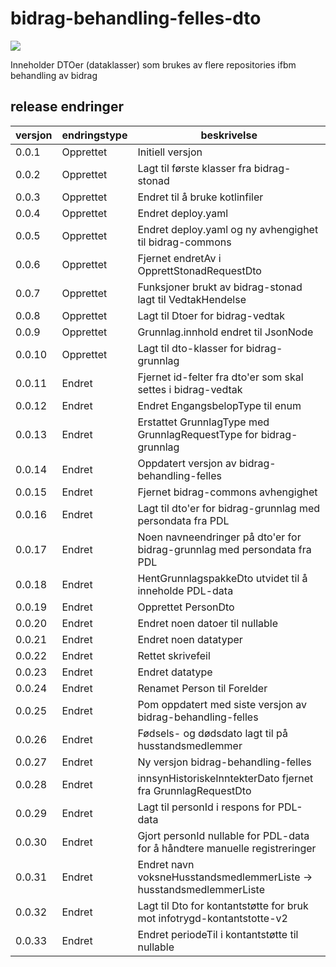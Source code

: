 # bidrag-behandling-felles-dto

![](https://github.com/navikt/bidrag-behandling-felles-dto/workflows/maven%20deploy/badge.svg)

Inneholder DTOer (dataklasser) som brukes av flere repositories ifbm behandling av bidrag

## release endringer

| versjon | endringstype | beskrivelse                                                                 |
|---------|--------------|-----------------------------------------------------------------------------|
| 0.0.1   | Opprettet    | Initiell versjon                                                            |
| 0.0.2   | Opprettet    | Lagt til første klasser fra bidrag-stonad                                   |
| 0.0.3   | Opprettet    | Endret til å bruke kotlinfiler                                              |
| 0.0.4   | Opprettet    | Endret deploy.yaml                                                          |
| 0.0.5   | Opprettet    | Endret deploy.yaml og ny avhengighet til bidrag-commons                     |
| 0.0.6   | Opprettet    | Fjernet endretAv i OpprettStonadRequestDto                                  |
| 0.0.7   | Opprettet    | Funksjoner brukt av bidrag-stonad lagt til VedtakHendelse                   |
| 0.0.8   | Opprettet    | Lagt til Dtoer for bidrag-vedtak                                            |
| 0.0.9   | Opprettet    | Grunnlag.innhold endret til JsonNode                                        |
| 0.0.10  | Opprettet    | Lagt til dto-klasser for bidrag-grunnlag                                    |
| 0.0.11  | Endret       | Fjernet id-felter fra dto'er som skal settes i bidrag-vedtak                |
| 0.0.12  | Endret       | Endret EngangsbelopType til enum                                            |
| 0.0.13  | Endret       | Erstattet GrunnlagType med GrunnlagRequestType for bidrag-grunnlag          |
| 0.0.14  | Endret       | Oppdatert versjon av bidrag-behandling-felles                               |
| 0.0.15  | Endret       | Fjernet bidrag-commons avhengighet                                          |
| 0.0.16  | Endret       | Lagt til dto'er for bidrag-grunnlag med persondata fra PDL                  |
| 0.0.17  | Endret       | Noen navneendringer på dto'er for bidrag-grunnlag med persondata fra PDL    |
| 0.0.18  | Endret       | HentGrunnlagspakkeDto utvidet til å inneholde PDL-data                      |
| 0.0.19  | Endret       | Opprettet PersonDto                                                         |
| 0.0.20  | Endret       | Endret noen datoer til nullable                                             |
| 0.0.21  | Endret       | Endret noen datatyper                                                       |
| 0.0.22  | Endret       | Rettet skrivefeil                                                           |
| 0.0.23  | Endret       | Endret datatype                                                             |
| 0.0.24  | Endret       | Renamet Person til Forelder                                                 |
| 0.0.25  | Endret       | Pom oppdatert med siste versjon av bidrag-behandling-felles                 |
| 0.0.26  | Endret       | Fødsels- og dødsdato lagt til på husstandsmedlemmer                         |
| 0.0.27  | Endret       | Ny versjon bidrag-behandling-felles                                         |
| 0.0.28  | Endret       | innsynHistoriskeInntekterDato fjernet fra GrunnlagRequestDto                |
| 0.0.29  | Endret       | Lagt til personId i respons for PDL-data                                    |
| 0.0.30  | Endret       | Gjort personId nullable for PDL-data for å håndtere manuelle registreringer |
| 0.0.31  | Endret       | Endret navn voksneHusstandsmedlemmerListe -> husstandsmedlemmerListe        |   
| 0.0.32  | Endret       | Lagt til Dto for kontantstøtte for bruk mot infotrygd-kontantstotte-v2      |     
| 0.0.33  | Endret       | Endret periodeTil i kontantstøtte til nullable                              |     

